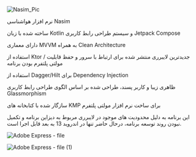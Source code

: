 ![Nasim_Pic](https://github.com/user-attachments/assets/10634760-b9ee-45df-8efb-e64ab1c5a079)

نرم افزار هواشناسی Nasim

ساخته شده با زبان Kotlin و سیستم طراحی رابط کاربری Jetpack Compose

دارای معماری MVVM به همراه Clean Architecture

استفاده از Ktor / جدیدترین لایبرری منتشر شده برای ارتباط با سرور و حفظ قابلیت مولتی پلتفرم بودن برنامه

استفاده از Dagger/Hilt برای Dependency Injection

ظاهری زیبا و کاربر پسند، طراحی شده بر اساس الگوی طراحی رابط کاربری Glassmorphism

سازگار شده با کتابخانه های KMP برای ساخت نرم افزار مولتی پلتفرم

این برنامه به دلیل محدودیت های موجود در لایبرری مربوط به دیزاین برنامه و تکمیل نبودن روند توسعه برنامه، درحال حاضر تنها در اندروید 13 به بعد قابل اجرا است.


![Adobe Express - file](https://github.com/user-attachments/assets/8cf0291a-bd50-4dfd-87f5-066a3c56d358)

![Adobe Express - file (1)](https://github.com/user-attachments/assets/b1610221-889f-4428-ae64-2fb34cd17239)








